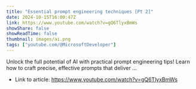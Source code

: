 ```yaml
---
title: "Essential prompt engineering techniques [Pt 2]"
date: 2024-10-15T16:00:47Z
link: https://www.youtube.com/watch?v=gQ6TlyxBmWs
showShare: false
showReadTime: false
thumbnail: images/ai.png
tags: ["youtube.com/@MicrosoftDeveloper"]
---
```

Unlock the full potential of AI with practical prompt engineering tips! Learn how to craft precise, effective prompts that deliver ...

- Link to article: https://www.youtube.com/watch?v=gQ6TlyxBmWs